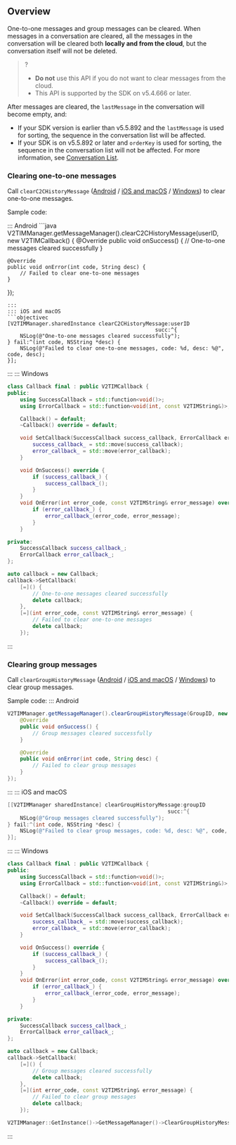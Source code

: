 ## Overview
One-to-one messages and group messages can be cleared.
When messages in a conversation are cleared, all the messages in the conversation will be cleared both **locally and from the cloud**, but the conversation itself will not be deleted.

> ?
> - **Do not** use this API if you do not want to clear messages from the cloud.
> - This API is supported by the SDK on v5.4.666 or later.

After messages are cleared, the `lastMessage` in the conversation will become empty, and:
* If your SDK version is earlier than v5.5.892 and the `lastMessage` is used for sorting, the sequence in the conversation list will be affected.
* If your SDK is on v5.5.892 or later and `orderKey` is used for sorting, the sequence in the conversation list will not be affected.
For more information, see [Conversation List](https://intl.cloud.tencent.com/document/product/1047/48326).

### Clearing one-to-one messages

Call `clearC2CHistoryMessage` ([Android](https://im.sdk.qcloud.com/doc/en/classcom_1_1tencent_1_1imsdk_1_1v2_1_1V2TIMMessageManager.html#a29aa6e75c2238c35cc609bef0e5a46ce) / [iOS and macOS](https://im.sdk.qcloud.com/doc/en/categoryV2TIMManager_07Message_08.html#a005c7767172d9a3980974b68c780c33b) / [Windows](https://im.sdk.qcloud.com/doc/en/classV2TIMMessageManager.html#aade0f8d9a53a87473990714f17a297bc)) to clear one-to-one messages.


Sample code:

<dx-tabs>
::: Android
```java
V2TIMManager.getMessageManager().clearC2CHistoryMessage(userID, new V2TIMCallback() {
	@Override
	public void onSuccess() {
		// One-to-one messages cleared successfully
	}

	@Override
	public void onError(int code, String desc) {
		// Failed to clear one-to-one messages
	}
});
```
:::
::: iOS and macOS
```objectivec
[V2TIMManager.sharedInstance clearC2CHistoryMessage:userID
                                               succ:^{
    NSLog(@"One-to-one messages cleared successfully");
} fail:^(int code, NSString *desc) {
    NSLog(@"Failed to clear one-to-one messages, code: %d, desc: %@", code, desc);
}];
```
:::
::: Windows
```cpp
class Callback final : public V2TIMCallback {
public:
    using SuccessCallback = std::function<void()>;
    using ErrorCallback = std::function<void(int, const V2TIMString&)>;

    Callback() = default;
    ~Callback() override = default;

    void SetCallback(SuccessCallback success_callback, ErrorCallback error_callback) {
        success_callback_ = std::move(success_callback);
        error_callback_ = std::move(error_callback);
    }

    void OnSuccess() override {
        if (success_callback_) {
            success_callback_();
        }
    }
    void OnError(int error_code, const V2TIMString& error_message) override {
        if (error_callback_) {
            error_callback_(error_code, error_message);
        }
    }

private:
    SuccessCallback success_callback_;
    ErrorCallback error_callback_;
};

auto callback = new Callback;
callback->SetCallback(
    [=]() {
        // One-to-one messages cleared successfully
        delete callback;
    },
    [=](int error_code, const V2TIMString& error_message) {
        // Failed to clear one-to-one messages
        delete callback;
    });
```
:::
</dx-tabs>


### Clearing group messages

Call `clearGroupHistoryMessage` ([Android](https://im.sdk.qcloud.com/doc/en/classcom_1_1tencent_1_1imsdk_1_1v2_1_1V2TIMMessageManager.html#a6e1a1dce441243d0bd5ac2f8bcecb3d9) / [iOS and macOS](https://im.sdk.qcloud.com/doc/en/categoryV2TIMManager_07Message_08.html#a16c01c19a285e2bd11443c868c8256e6) / [Windows](https://im.sdk.qcloud.com/doc/en/classV2TIMMessageManager.html#a1207155633e3deb59616d4deb779d1eb)) to clear group messages.


Sample code:
<dx-tabs>
::: Android
```java
V2TIMManager.getMessageManager().clearGroupHistoryMessage(GroupID, new V2TIMCallback() {
	@Override
	public void onSuccess() {
		// Group messages cleared successfully
	}

	@Override
	public void onError(int code, String desc) {
		// Failed to clear group messages
	}
});
```
:::
::: iOS and macOS
```objectivec
[[V2TIMManager sharedInstance] clearGroupHistoryMessage:groupID
                                                   succ:^{
    NSLog(@"Group messages cleared successfully");
} fail:^(int code, NSString *desc) {
    NSLog(@"Failed to clear group messages, code: %d, desc: %@", code, desc);
}];
```
:::
::: Windows
```cpp
class Callback final : public V2TIMCallback {
public:
    using SuccessCallback = std::function<void()>;
    using ErrorCallback = std::function<void(int, const V2TIMString&)>;

    Callback() = default;
    ~Callback() override = default;

    void SetCallback(SuccessCallback success_callback, ErrorCallback error_callback) {
        success_callback_ = std::move(success_callback);
        error_callback_ = std::move(error_callback);
    }

    void OnSuccess() override {
        if (success_callback_) {
            success_callback_();
        }
    }
    void OnError(int error_code, const V2TIMString& error_message) override {
        if (error_callback_) {
            error_callback_(error_code, error_message);
        }
    }

private:
    SuccessCallback success_callback_;
    ErrorCallback error_callback_;
};

auto callback = new Callback;
callback->SetCallback(
    [=]() {
        // Group messages cleared successfully
        delete callback;
    },
    [=](int error_code, const V2TIMString& error_message) {
        // Failed to clear group messages
        delete callback;
    });

V2TIMManager::GetInstance()->GetMessageManager()->ClearGroupHistoryMessage(groupID, callback);
```
:::
</dx-tabs>

